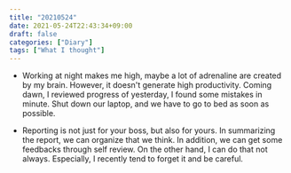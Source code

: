 ```yaml
---
title: "20210524"
date: 2021-05-24T22:43:34+09:00
draft: false
categories: ["Diary"]
tags: ["What I thought"]
---
```


- Working at night makes me high, maybe a lot of adrenaline are created by my brain. However, it doesn't generate high productivity. Coming dawn, I reviewed progress of yesterday, I found some mistakes in minute. Shut down our laptop, and we have to go to bed as soon as possible.

- Reporting is not just for your boss, but also for yours. In summarizing the report, we can organize that we think. In addition, we can get some feedbacks through self review. On the other hand, I can do that not always. Especially, I recently tend to forget it and be careful.
